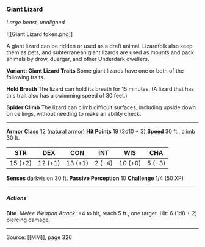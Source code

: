 ### Giant Lizard
_Large beast, unaligned_

![[Giant Lizard token.png]]

A giant lizard can be ridden or used as a draft animal. Lizardfolk also keep them as pets, and subterranean giant lizards are used as mounts and pack animals by drow, duergar, and other Underdark dwellers.

**Variant: Giant Lizard Traits** Some giant lizards have one or both of the following traits.

**Hold Breath** The lizard can hold its breath for 15 minutes. (A lizard that has this trait also has a swimming speed of 30 feet.)


**Spider Climb** The lizard can climb difficult surfaces, including upside down on ceilings, without needing to make an ability check.







---

**Armor Class** 12 (natural armor)
**Hit Points** 19 (3d10 + 3)
**Speed** 30 ft., climb 30 ft.

| STR     | DEX     | CON     | INT     | WIS     | CHA     |
|---------|---------|---------|---------|---------|---------|
| 15 (+2) | 12 (+1) | 13 (+1) | 2 (-4) | 10 (+0) | 5 (-3) |

**Senses** darkvision 30 ft.
**Passive Perception** 10
**Challenge** 1/4 (50 XP)

---

##### Actions
**Bite**. _Melee Weapon Attack:_ +4 to hit, reach 5 ft., one target. Hit: 6 (1d8 + 2) piercing damage.


---

Source: [[MM]], page 326